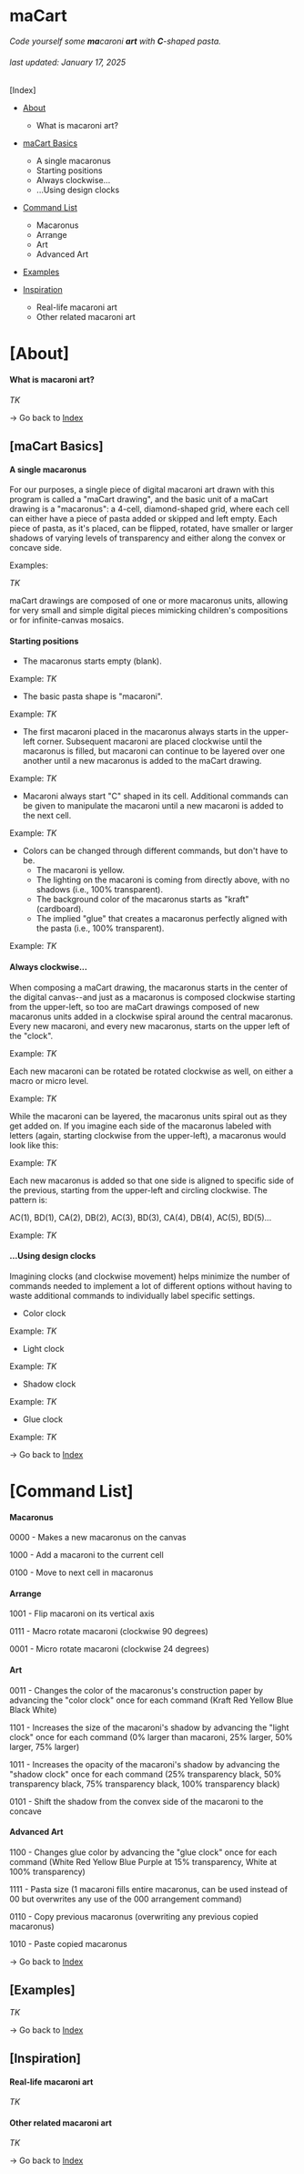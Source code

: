 # maCart
_Code yourself some **ma**caroni **art** with **C**-shaped pasta._
###### last updated: January 17, 2025

[Index]
* [About](#about)
  * What is macaroni art?

* [maCart Basics](#macart-basics)
  * A single macaronus
  * Starting positions
  * Always clockwise...
  * ...Using design clocks

* [Command List](#command-list)
  * Macaronus
  * Arrange
  * Art
  * Advanced Art

* [Examples](#examples)

* [Inspiration](#inspiration)
  * Real-life macaroni art
  * Other related macaroni art 

# [About]
#### What is macaroni art?

_TK_

&rarr; Go back to [Index](#index)

## [maCart Basics]
#### A single macaronus

For our purposes, a single piece of digital macaroni art drawn with this program is called a "maCart drawing", and the basic unit of a maCart drawing is a "macaronus": a 4-cell, diamond-shaped grid, where each cell can either have a piece of pasta added or skipped and left empty. Each piece of pasta, as it's placed, can be flipped, rotated, have smaller or larger shadows of varying levels of transparency and either along the convex or concave side.

Examples: 

_TK_ 

maCart drawings are composed of one or more macaronus units, allowing for very small and simple digital pieces mimicking children's compositions or for infinite-canvas mosaics.

#### Starting positions

* The macaronus starts empty (blank).

Example: _TK_

* The basic pasta shape is "macaroni".

Example: _TK_

* The first macaroni placed in the macaronus always starts in the upper-left corner. Subsequent macaroni are placed clockwise until the macaronus is filled, but macaroni can continue to be layered over one another until a new macaronus is added to the maCart drawing.

Example: _TK_

* Macaroni always start "C" shaped in its cell. Additional commands can be given to manipulate the macaroni until a new macaroni is added to the next cell.

Example: _TK_

* Colors can be changed through different commands, but don't have to be.
  * The macaroni is yellow.
  * The lighting on the macaroni is coming from directly above, with no shadows (i.e., 100% transparent).
  * The background color of the macaronus starts as "kraft" (cardboard).
  * The implied "glue" that creates a macaronus perfectly aligned with the pasta (i.e., 100% transparent).

Example: _TK_

#### Always clockwise...

When composing a maCart drawing, the macaronus starts in the center of the digital canvas--and just as a macaronus is composed clockwise starting from the upper-left, so too are maCart drawings composed of new macaronus units added in a clockwise spiral around the central macaronus. Every new macaroni, and every new macaronus, starts on the upper left of the "clock".

Example: _TK_

Each new macaroni can be rotated be rotated clockwise as well, on either a macro or micro level.

Example: _TK_

While the macaroni can be layered, the macaronus units spiral out as they get added on. If you imagine each side of the macaronus labeled with letters (again, starting clockwise from the upper-left), a macaronus would look like this:

Example: _TK_

Each new macaronus is added so that one side is aligned to specific side of the previous, starting from the upper-left and circling clockwise. The pattern is:

AC(1), BD(1), CA(2), DB(2), AC(3), BD(3), CA(4), DB(4), AC(5), BD(5)...

Example: _TK_

#### ...Using design clocks

Imagining clocks (and clockwise movement) helps minimize the number of commands needed to implement a lot of different options without having to waste additional commands to individually label specific settings.

* Color clock

Example: _TK_

* Light clock
  
Example: _TK_

* Shadow clock
  
Example: _TK_

* Glue clock

Example: _TK_

&rarr; Go back to [Index](#index)

# [Command List]
#### Macaronus

0000 - Makes a new macaronus on the canvas

1000 - Add a macaroni to the current cell

0100 - Move to next cell in macaronus

#### Arrange

1001 - Flip macaroni on its vertical axis

0111 - Macro rotate macaroni (clockwise 90 degrees)

0001 - Micro rotate macaroni (clockwise 24 degrees)

#### Art

0011 - Changes the color of the macaronus's construction paper by advancing the "color clock" once for each command (Kraft Red Yellow Blue Black White)

1101 - Increases the size of the macaroni's shadow by advancing the "light clock" once for each command (0% larger than macaroni, 25% larger, 50% larger, 75% larger)

1011 - Increases the opacity of the macaroni's shadow by advancing the "shadow clock" once for each command (25% transparency black, 50% transparency black, 75% transparency black, 100% transparency black)

0101 - Shift the shadow from the convex side of the macaroni to the concave

#### Advanced Art

1100 - Changes glue color by advancing the "glue clock" once for each command (White Red Yellow Blue Purple at 15% transparency, White at 100% transparency)

1111 - Pasta size (1 macaroni fills entire macaronus, can be used instead of 00 but overwrites any use of the 000 arrangement command)

0110 - Copy previous macaronus (overwriting any previous copied macaronus)

1010 - Paste copied macaronus

&rarr; Go back to [Index](#index)

## [Examples]

_TK_

&rarr; Go back to [Index](#index)

## [Inspiration]
#### Real-life macaroni art

_TK_

#### Other related macaroni art 

_TK_

&rarr; Go back to [Index](#index)
